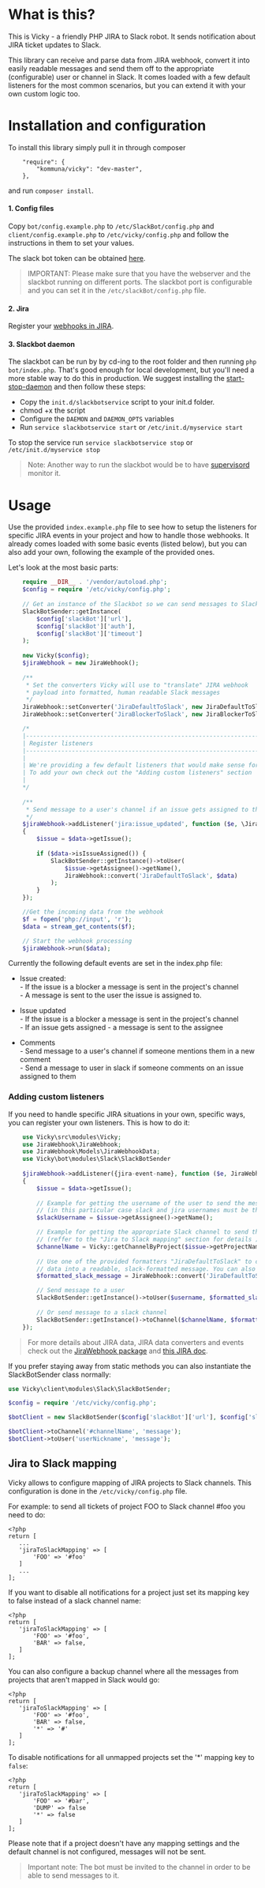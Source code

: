 # What is this?
This is Vicky - a friendly PHP JIRA to Slack robot.
It sends notification about JIRA ticket updates to Slack.

This library can receive and parse data from JIRA webhook, convert it into easily readable messages and send them off to the appropriate (configurable) user or channel in Slack.
It comes loaded with a few default listeners for the most common scenarios, but you can extend it with your own custom logic too.


# Installation and configuration
To install this library simply pull it in through composer
```        
    "require": {
        "kommuna/vicky": "dev-master",
    },
```   
and run `composer install`.

#### 1. Config files  
Copy `bot/config.example.php` to `/etc/SlackBot/config.php` and `client/config.example.php` to `/etc/vicky/config.php` and follow the instructions in them to set your values.

The slack bot token can be obtained [here](https://my.slack.com/services/new/bot).

>IMPORTANT: Please make sure that you have the webserver and the slackbot running on different ports. The slackbot port is configurable and you can set it in the `/etc/slackBot/config.php` file. 

#### 2. Jira
Register your [webhooks in JIRA](https://developer.atlassian.com/jiradev/jira-apis/webhooks).

#### 3. Slackbot daemon
The slackbot can be run by by cd-ing to the root folder and then running `php bot/index.php`. That's good enough for local development, but you'll need a more stable way to do this in production.
We suggest installing the [start-stop-daemon](http://manpages.ubuntu.com/manpages/trusty/man8/start-stop-daemon.8.html) and then follow these steps:

 - Copy the `init.d/slackbotservice` script to your init.d folder. 
 - chmod +x the script
 - Configure the `DAEMON` and `DAEMON_OPTS` variables
 - Run `service slackbotservice start` or `/etc/init.d/myservice start`

To stop the service run `service slackbotservice stop` or `/etc/init.d/myservice stop`

>Note: Another way to run the slackbot would be to have [supervisord](http://supervisord.org/) monitor it.  

# Usage
Use the provided `index.example.php` file to see how to setup the listeners for specific JIRA events in your project and how to handle those webhooks.
It already comes loaded with some basic events (listed below), but you can also add your own, following the example of the provided ones.

Let's look at the most basic parts:

```php
    require __DIR__ . '/vendor/autoload.php';
    $config = require '/etc/vicky/config.php';
    
    // Get an instance of the Slackbot so we can send messages to Slack
    SlackBotSender::getInstance(
        $config['slackBot']['url'],
        $config['slackBot']['auth'],
        $config['slackBot']['timeout']
    );
    
    new Vicky($config);
    $jiraWebhook = new JiraWebhook();
    
    /**
     * Set the converters Vicky will use to "translate" JIRA webhook
     * payload into formatted, human readable Slack messages
     */
    JiraWebhook::setConverter('JiraDefaultToSlack', new JiraDefaultToSlackBotConverter());
    JiraWebhook::setConverter('JiraBlockerToSlack', new JiraBlockerToSlackBotConverter());

    /*
    |--------------------------------------------------------------------------
    | Register listeners
    |--------------------------------------------------------------------------
    |
    | We're providing a few default listeners that would make sense for most teams.
    | To add your own check out the "Adding custom listeners" section
    |
    */
    
    /**
     * Send message to a user's channel if an issue gets assigned to them
     */
    $jiraWebhook->addListener('jira:issue_updated', function ($e, \JiraWebhook\Models\JiraWebhookData $data)
    {
        $issue = $data->getIssue();
    
        if ($data->isIssueAssigned()) {
            SlackBotSender::getInstance()->toUser(
                $issue->getAssignee()->getName(),
                JiraWebhook::convert('JiraDefaultToSlack', $data)
            );
        }
    });

    //Get the incoming data from the webhook
    $f = fopen('php://input', 'r');
    $data = stream_get_contents($f);

    // Start the webhook processing
    $jiraWebhook->run($data);

```

Currently the following default events are set in the index.php file:

- Issue created:  
        - If the issue is a blocker a message is sent in the project's channel  
        - A message is sent to the user the issue is assigned to.
  
- Issue updated  
        - If the issue is a blocker a message is sent in the project's channel  
        - If an issue gets assigned - a message is sent to the assignee
        
- Comments  
        - Send message to a user's channel if someone mentions them in a new comment  
        - Send a message to user in slack if someone comments on an issue assigned to them

### Adding custom listeners
If you need to handle specific JIRA situations in your own, specific ways, you can register your own listeners. This is how to do it:

```php
    use Vicky\src\modules\Vicky;
    use JiraWebhook\JiraWebhook;
    use JiraWebhook\Models\JiraWebhookData;
    use Vicky\bot\modules\Slack\SlackBotSender
    
    $jiraWebhook->addListener({jira-event-name}, function ($e, JiraWebhookData $data)
    {
        $issue = $data->getIssue();
    
        // Example for getting the username of the user to send the message to in Slack 
        // (in this particular case slack and jira usernames must be the same)
        $slackUsername = $issue->getAssignee()->getName();

        // Example for getting the appropriate Slack channel to send the message to
        // (reffer to the "Jira to Slack mapping" section for details )
        $channelName = Vicky::getChannelByProject($issue->getProjectName())
        
        // Use one of the provided formatters "JiraDefaultToSlack" to convert your 
        // data into a readable, slack-formatted message. You can also create your own.
        $formatted_slack_message = JiraWebhook::convert('JiraDefaultToSlack', $data);

        // Send message to a user
        SlackBotSender::getInstance()->toUser($username, $formatted_slack_message);
        
        // Or send message to a slack channel
        SlackBotSender::getInstance()->toChannel($channelName, $formatted_slack_message);
    });
```

>For more details about JIRA data, JIRA data converters and events check out the [JiraWebhook package](https://github.com/kommuna/jirawebhook)
and [this JIRA doc](https://docs.atlassian.com/jira/REST/cloud/#api/2/issue-getIssue).

If you prefer staying away from static methods you can also instantiate the SlackBotSender class normally:

```php
use Vicky\client\modules\Slack\SlackBotSender;

$config = require '/etc/vicky/config.php';

$botClient = new SlackBotSender($config['slackBot']['url'], $config['slackBot']['auth']);

$botClient->toChannel('#channelName', 'message');
$botClient->toUser('userNickname', 'message');
```

## Jira to Slack mapping
Vicky allows to configure mapping of JIRA projects to Slack channels. This configuration is done in the `/etc/vicky/config.php` file.

For example: to send all tickets of project FOO to Slack channel #foo you need to do: 

```
<?php
return [
   ...
   'jiraToSlackMapping' => [
       'FOO' => '#foo'
   ]
   ...
];
```


If you want to disable all notifications for a project just set its mapping key to false instead of a slack channel name:

```
<?php
return [
   'jiraToSlackMapping' => [
       'FOO' => '#foo',
       'BAR' => false,
   ]
];
```


You can also configure a backup channel where all the messages from projects that aren't mapped in Slack would go:

```
<?php
return [
   'jiraToSlackMapping' => [
       'FOO' => '#foo',
       'BAR' => false,
       '*' => '#'
   ]
];
```

To disable notifications for all unmapped projects set the '*' mapping key to `false`:

```
<?php
return [
   'jiraToSlackMapping' => [
       'FOO' => '#bar',
       'DUMP' => false
       '*' => false
   ]
];
```

Please note that if a project doesn't have any mapping settings and the default channel is not configured, messages will not be sent.


>Important note: The bot must be invited to the channel in order to be able to send messages to it.